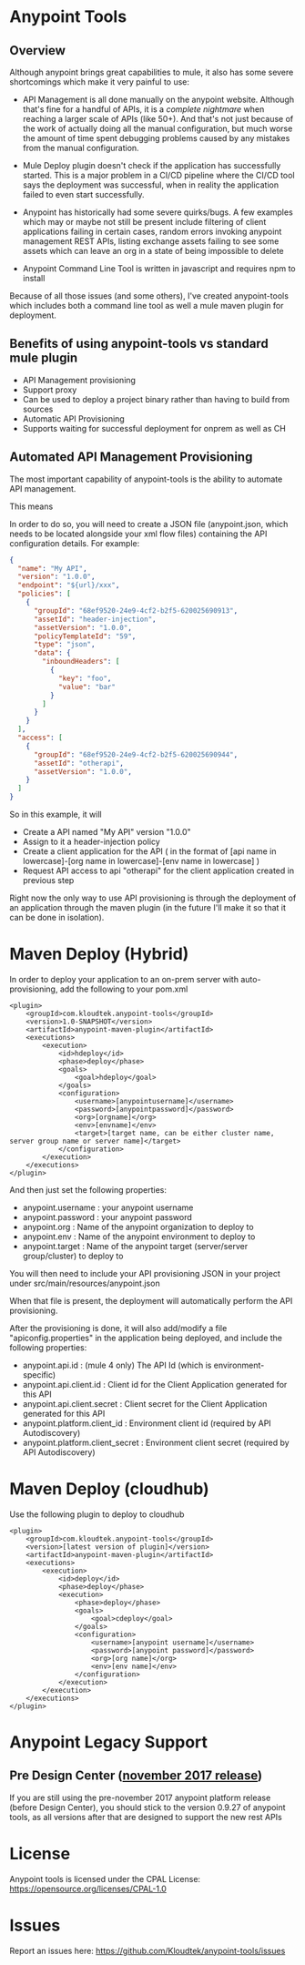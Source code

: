 # Anypoint Tools

## Overview

Although anypoint brings great capabilities to mule, it also has some severe shortcomings which make it very painful to use:

* API Management is all done manually on the anypoint website. Although that's fine for a handful of APIs, it is a *complete
nightmare* when reaching a larger scale of APIs (like 50+). And that's not just because of the work of actually doing all the
manual configuration, but much worse the amount of time spent debugging problems caused by any mistakes from the manual configuration.

* Mule Deploy plugin doesn't check if the application has successfully started. This is a major problem in a CI/CD pipeline
where the CI/CD tool says the deployment was successful, when in reality the application failed to even start successfully.

* Anypoint has historically had some severe quirks/bugs. A few examples which may or maybe not still be present include
filtering of client applications failing in certain cases, random errors invoking anypoint management REST APIs, listing 
exchange assets failing to see some assets which can leave an org in a state of being impossible to delete

* Anypoint Command Line Tool is written in javascript and requires npm to install

Because of all those issues (and some others), I've created anypoint-tools which includes both a command line tool as well
a mule maven plugin for deployment.

## Benefits of using anypoint-tools vs standard mule plugin

- API Management provisioning
- Support proxy
- Can be used to deploy a project binary rather than having to build from sources
- Automatic API Provisioning
- Supports waiting for successful deployment for onprem as well as CH

## Automated API Management Provisioning

The most important capability of anypoint-tools is the ability to automate API management.

This means 

In order to do so, you will need to create a JSON file (anypoint.json, which needs to be located alongside your xml flow files) containing the API configuration details. For example:

```json
{
  "name": "My API",
  "version": "1.0.0",
  "endpoint": "${url}/xxx",
  "policies": [
    {
      "groupId": "68ef9520-24e9-4cf2-b2f5-620025690913",
      "assetId": "header-injection",
      "assetVersion": "1.0.0",
      "policyTemplateId": "59",
      "type": "json",
      "data": {
        "inboundHeaders": [
          {
            "key": "foo",
            "value": "bar"
          }
        ]
      }
    }
  ],
  "access": [
    {
      "groupId": "68ef9520-24e9-4cf2-b2f5-620025690944",
      "assetId": "otherapi",
      "assetVersion": "1.0.0",
    }
  ]
}
```

So in this example, it will 

- Create a API named "My API" version "1.0.0"
- Assign to it a header-injection policy
- Create a client application for the API ( in the format of \[api name in lowercase]-\[org name in lowercase]-\[env name in lowercase] )
- Request API access to api "otherapi" for the client application created in previous step

Right now the only way to use API provisioning is through the deployment of an application through the maven plugin (in 
the future I'll make it so that it can be done in isolation).

# Maven Deploy (Hybrid)

In order to deploy your application to an on-prem server with auto-provisioning, add the following to your pom.xml

```$xml
<plugin>
    <groupId>com.kloudtek.anypoint-tools</groupId>
    <version>1.0-SNAPSHOT</version>
    <artifactId>anypoint-maven-plugin</artifactId>
    <executions>
        <execution>
            <id>hdeploy</id>
            <phase>deploy</phase>
            <goals>
                <goal>hdeploy</goal>
            </goals>
            <configuration>
                <username>[anypointusername]</username>
                <password>[anypointpassword]</password>
                <org>[orgname]</org>
                <env>[envname]</env>
                <target>[target name, can be either cluster name, server group name or server name]</target>
            </configuration>
        </execution>
    </executions>
</plugin>
```

And then just set the following properties:

- anypoint.username : your anypoint username
- anypoint.password : your anypoint password
- anypoint.org : Name of the anypoint organization to deploy to
- anypoint.env : Name of the anypoint environment to deploy to
- anypoint.target : Name of the anypoint target (server/server group/cluster) to deploy to

You will then need to include your API provisioning JSON in your project under src/main/resources/anypoint.json

When that file is present, the deployment will automatically perform the API provisioning.

After the provisioning is done, it will also add/modify a file "apiconfig.properties" in the application being deployed, and 
include the following properties:

- anypoint.api.id : (mule 4 only) The API Id (which is environment-specific)
- anypoint.api.client.id : Client id for the Client Application generated for this API
- anypoint.api.client.secret : Client secret for the Client Application generated for this API
- anypoint.platform.client_id : Environment client id (required by API Autodiscovery)
- anypoint.platform.client_secret : Environment client secret (required by API Autodiscovery)

# Maven Deploy (cloudhub)

Use the following plugin to deploy to cloudhub

```$xml
<plugin>
    <groupId>com.kloudtek.anypoint-tools</groupId>
    <version>[latest version of plugin]</version>
    <artifactId>anypoint-maven-plugin</artifactId>
    <executions>
        <execution>
            <id>deploy</id>
            <phase>deploy</phase>
            <execution>
                <phase>deploy</phase>
                <goals>
                    <goal>cdeploy</goal>
                </goals>
                <configuration>
                    <username>[anypoint username]</username>
                    <password>[anypoint password]</password>
                    <org>[org name]</org>
                    <env>[env name]</env>
                </configuration>
            </execution>
        </execution>
    </executions>
</plugin>
```


# Anypoint Legacy Support

## Pre Design Center ([november 2017 release](https://blogs.mulesoft.com/dev/news-dev/anypoint-platform-nov-2017-release/))

If you are still using the pre-november 2017 anypoint platform release (before Design Center), you should stick 
to the version 0.9.27 of anypoint tools, as all versions after that are designed to support the new rest APIs

# License

Anypoint tools is licensed under the CPAL License: https://opensource.org/licenses/CPAL-1.0

# Issues

Report an issues here: https://github.com/Kloudtek/anypoint-tools/issues

